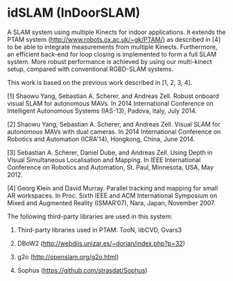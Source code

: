 idSLAM (InDoorSLAM)
======

A SLAM system using multiple Kinects for indoor applications. It extends the PTAM system (http://www.robots.ox.ac.uk/~gk/PTAM/) as described in [4] 
to be able to integrate measurements from multiple Kinects. Furthermore, an efficient back-end for loop closing is implemented 
to form a full SLAM system. More robust performance is achieved by using our multi-kinect setup, compared with conventional RGBD-SLAM systems.

This work is based on the previous work described in [1, 2, 3, 4].

[1]	Shaowu Yang, Sebastian A. Scherer, and Andreas Zell. Robust onboard visual SLAM for autonomous MAVs. 
    In 2014 International Conference on Intelligent Autonomous Systems (IAS-13), Padova, Italy, July 2014. 

[2]	Shaowu Yang, Sebastian A. Scherer, and Andreas Zell. Visual SLAM for autonomous MAVs with dual cameras. 
    In 2014 International Conference on Robotics and Automation (ICRA'14), Hongkong, China, June 2014.

[3] Sebastian A. Scherer, Daniel Dube, and Andreas Zell. Using Depth in Visual Simultaneous Localisation and Mapping. 
    In IEEE International Conference on Robotics and Automation, St. Paul, Minnesota, USA, May 2012. 

[4] Georg Klein and David Murray. Parallel tracking and mapping for small AR workspaces. 
    In Proc. Sixth IEEE and ACM International Symposium on Mixed and Augmented Reality (ISMAR’07), Nara, Japan, November 2007.

The following third-party libraries are used in this system:

1. Third-party libraries used in PTAM: TooN, libCVD, Gvars3

2. DBoW2 (http://webdiis.unizar.es/~dorian/index.php?p=32)

3. g2o (http://openslam.org/g2o.html)

4. Sophus (https://github.com/strasdat/Sophus)
